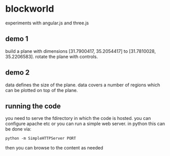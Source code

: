 blockworld
==========

experiments with angular.js and three.js

## demo 1
 
build a plane with dimensions [31.7900417, 35.2054417] to [31.7810028, 35.2206583]. rotate the plane with controls.

## demo 2

data defines the size of the plane. data covers a number of regions which
can be plotted on top of the plane.

## running the code

you need to serve the fdirectory in which the code is hosted. you can configure apache etc or you can run a simple web server. in python this can be done via:

```
python -m SimpleHTTPServer PORT
```

then  you can browse to the content as needed
